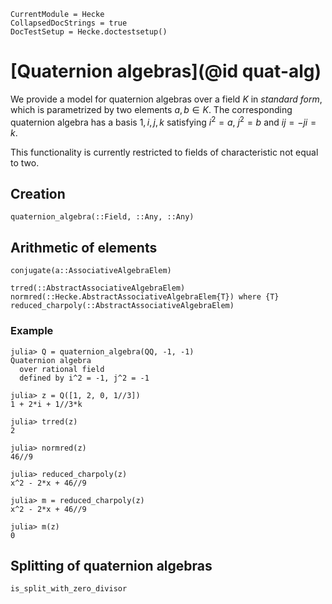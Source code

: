 ```@meta
CurrentModule = Hecke
CollapsedDocStrings = true
DocTestSetup = Hecke.doctestsetup()
```
# [Quaternion algebras](@id quat-alg)


We provide a model for quaternion algebras over a field $K$ in *standard form*, which is
parametrized by two elements $a, b \in K$.
The corresponding quaternion algebra has a basis $1, i, j, k$ satisfying $i^2 = a$, $j^2 = b$ and $ij = -ji = k$.

This functionality is currently restricted to fields of characteristic not equal to two.

## Creation

```@docs
quaternion_algebra(::Field, ::Any, ::Any)
```

## Arithmetic of elements

```@docs
conjugate(a::AssociativeAlgebraElem)
```

```@docs; canonical=false
trred(::AbstractAssociativeAlgebraElem)
normred(::Hecke.AbstractAssociativeAlgebraElem{T}) where {T}
reduced_charpoly(::AbstractAssociativeAlgebraElem)
```

### Example

```jldoctest
julia> Q = quaternion_algebra(QQ, -1, -1)
Quaternion algebra
  over rational field
  defined by i^2 = -1, j^2 = -1

julia> z = Q([1, 2, 0, 1//3])
1 + 2*i + 1//3*k

julia> trred(z)
2

julia> normred(z)
46//9

julia> reduced_charpoly(z)
x^2 - 2*x + 46//9

julia> m = reduced_charpoly(z)
x^2 - 2*x + 46//9

julia> m(z)
0
```

## Splitting of quaternion algebras

```@docs
is_split_with_zero_divisor
```

